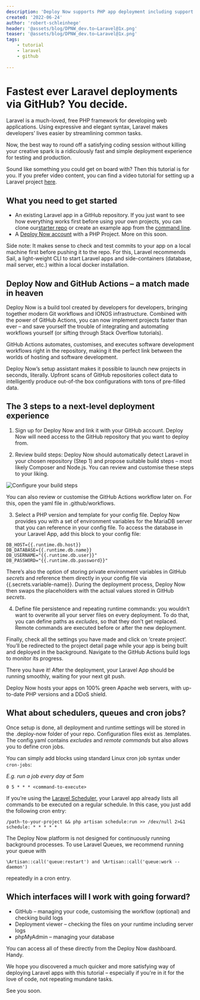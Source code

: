 ```yaml
---
description: 'Deploy Now supports PHP app deployment including support for MariaDB and automated setups for Laravel and Symfony.'
created: '2022-06-24'
author: 'robert-schleinhege'
header: '@assets/blog/DPNW_dev.to—Laravel@1x.png'
teaser: '@assets/blog/DPNW_dev.to—Laravel@1x.png'
tags:
    - tutorial
    - laravel
    - github
    
---
```


# Fastest ever Laravel deployments via GitHub? You decide.

Laravel is a much-loved, free PHP framework for developing web applications. Using expressive and elegant syntax, Laravel makes developers’ lives easier by streamlining common tasks.

Now, the best way to round off a satisfying coding session without killing your creative spark is a ridiculously fast and simple deployment experience for testing and production.  

Sound like something you could get on board with? Then this tutorial is for you. If you prefer video content, you can find a video tutorial for setting up a Laravel project [here](https://youtu.be/wo61ZoD_qpI?t=343).

## What you need to get started

- An existing Laravel app in a GitHub repository. If you just want to see how everything works first before using your own projects, you can clone our[starter repo](https://github.com/ionos-deploy-now/laravel-starter) or create an example app from the [command line](https://laravel.com/docs/9.x/installation#getting-started-on-macos). 
- A [Deploy Now account](https://ionos.space/sign-up) with a PHP Project. More on this soon.

Side note: It makes sense to check and test commits to your app on a local machine first before pushing it to the repo. For this, Laravel recommends Sail, a light-weight CLI to start Laravel apps and side-containers (database, mail server, etc.) within a local docker installation.

## Deploy Now and GitHub Actions – a match made in heaven

Deploy Now is a build tool created by developers for developers, bringing together modern Git workflows and IONOS infrastructure. Combined with the power of GitHub Actions, you can now implement projects faster than ever – and save yourself the trouble of integrating and automating workflows yourself (or sifting through Stack Overflow tutorials).

GitHub Actions automates, customises, and executes software development workflows right in the repository, making it the perfect link between the worlds of hosting and software development. 

Deploy Now’s setup assistant makes it possible to launch new projects in seconds, literally. Upfront scans of GitHub repositories collect data to intelligently produce out-of-the box configurations with tons of pre-filled data.

##  The 3 steps to a next-level deployment experience

1. Sign up for Deploy Now and link it with your GitHub account. Deploy Now will need access to the GitHub repository that you want to deploy from.   

2. Review build steps: Deploy Now should automatically detect Laravel in your chosen repository (Step 1) and propose suitable build steps – most likely Composer and Node.js. You can review and customise these steps to your liking.  

![Configure your build steps](/02_From_sample_build_flat.gif)

You can also review or customise the GitHub Actions workflow later on. For this, open the yaml file in .github/workflows.  

3. Select a PHP version and template for your config file. Deploy Now provides you with a set of environment variables for the MariaDB server that you can reference in your config file. To access the database in your Laravel App, add this block to your config file:

```
DB_HOST={{.runtime.db.host}}
DB_DATABASE={{.runtime.db.name}}
DB_USERNAME="{{.runtime.db.user}}"
DB_PASSWORD="{{.runtime.db.password}}"
```
There’s also the option of storing private environment variables in GitHub *secrets* and reference them directly in your config file via {{.secrets.variable-name}}. During the deployment process, Deploy Now then swaps the placeholders with the actual values stored in GitHub *secrets*.

4. Define file persistence and repeating runtime commands: you wouldn’t want to overwrite all your server files on every deployment. To do that, you can define paths as *excludes*, so that they don’t get replaced. Remote commands are executed before or after the new deployment. 

Finally, check all the settings you have made and click on ‘create project’. You’ll be redirected to the project detail page while your app is being built and deployed in the background. Navigate to the GitHub Actions build logs to monitor its progress.

There you have it! After the deployment, your Laravel App should be running smoothly, waiting for your next git push. 

Deploy Now hosts your apps on 100% green Apache web servers, with up-to-date PHP versions and a DDoS shield. 

## What about schedulers, queues and cron jobs?

Once setup is done, all deployment and runtime settings will be stored in the .deploy-now folder of your repo. Configuration files exist as .templates. The config.yaml contains *excludes* and *remote commands* but also allows you to define cron jobs. 

You can simply add blocks using standard Linux cron job syntax under `cron-jobs`:

*E.g. run a job every day at 5am*

```
0 5 * * * <command-to-execute>
```
If you’re using the [Laravel Scheduler](https://laravel.com/docs/9.x/scheduling#introduction), your Laravel app already lists all commands to be executed on a regular schedule. In this case, you just add the following cron entry: 

```
/path-to-your-project && php artisan schedule:run >> /dev/null 2>&1
schedule: * * * * *
```
The Deploy Now platform is not designed for continuously running background processes. 
To use Laravel Queues, we recommend running your queue with 

```
\Artisan::call('queue:restart') and \Artisan::call('queue:work --daemon') 
```

repeatedly in a cron entry. 

## Which interfaces will I work with going forward?

- GitHub – managing your code, customising the workflow (optional) and checking build logs
- Deployment viewer – checking the files on your runtime including server logs
- phpMyAdmin – managing your database

You can access all of these directly from the Deploy Now dashboard. Handy.

We hope you discovered a much quicker and more satisfying way of deploying Laravel apps with this tutorial – especially if you're in it for the love of code, not repeating mundane tasks.

See you soon.










